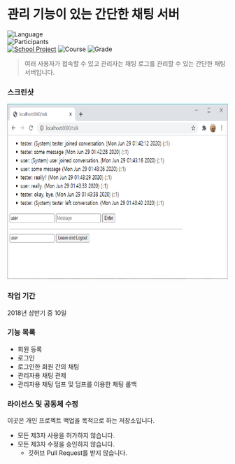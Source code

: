 # 관리 기능이 있는 간단한 채팅 서버

![Language][language-python]
<br>
![Participants][participants-solo]
<br>
[![School Project][korea-university-image]][korea-university-cs-url]
![Course][course-cose156]
![Grade][grade-b+]

> 여러 사용자가 접속할 수 있고 관리자는 채팅 로그를 관리할 수 있는 간단한 채팅 서버입니다.

### 스크린샷

<img src="documents/screenshot.png" height="400px">

### 작업 기간

2018년 상반기 중 10일

### 기능 목록

  * 회원 등록
  * 로그인
  * 로그인한 회원 간의 채팅
  * 관리자용 채팅 관제
  * 관리자용 채팅 덤프 및 덤프를 이용한 채팅 롤백

### 라이선스 및 공동체 수정

이곳은 개인 프로젝트 백업을 목적으로 하는 저장소입니다.

  * 모든 제3자 사용을 허가하지 않습니다.
  * 모든 제3자 수정을 승인하지 않습니다.
    * 깃허브 Pull Request를 받지 않습니다.

<!-- Image definitions -->
[korea-university-image]: https://img.shields.io/badge/Institution-Korea%20University-red
[korea-university-cs-url]: http://cs.korea.ac.kr
[course-cose156]: https://img.shields.io/badge/Course-Python%20Programming%20for%20Everybody-brightgreen
[language-python]: https://img.shields.io/badge/Language-Python-orange
[grade-b+]: https://img.shields.io/badge/Grade-B%2B-yellow
[participants-solo]: https://img.shields.io/badge/Participants-Solo%20Project-7aa3cc
